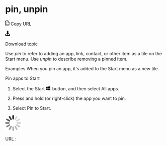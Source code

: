 # pin, unpin

![Copy URL](media/pin-unpin/Copy.png)
Copy URL

![Download](media/pin-unpin/Download.png)

Download topic

Use *pin* to refer to adding an app, link, contact, or other item as a tile on the Start menu. Use *unpin* to describe removing a pinned item.

Examples
When you pin an app, it's added to the Start menu as a new tile.

Pin apps to Start

1.  Select the Start ![](media/pin-unpin/967781121.png) button, and then select All apps. 

2.  Press and hold (or right-click) the app you want to pin.

3.  Select Pin to Start. 

![In progress](media/pin-unpin/activity-large.gif)

URL :
